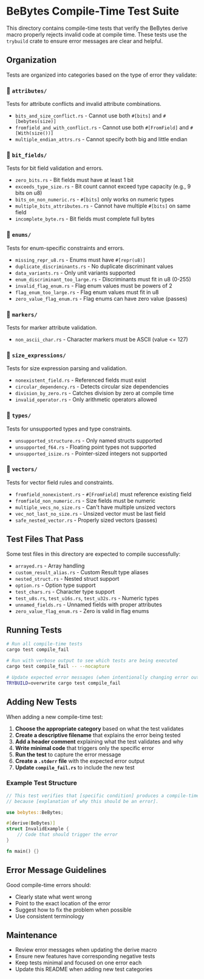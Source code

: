 # BeBytes Compile-Time Test Suite

This directory contains compile-time tests that verify the BeBytes derive macro properly rejects invalid code at compile time. These tests use the `trybuild` crate to ensure error messages are clear and helpful.

## Organization

Tests are organized into categories based on the type of error they validate:

### 📁 `attributes/`
Tests for attribute conflicts and invalid attribute combinations.

- `bits_and_size_conflict.rs` - Cannot use both `#[bits]` and `#[bebytes(size)]`
- `fromfield_and_with_conflict.rs` - Cannot use both `#[FromField]` and `#[With(size())]`
- `multiple_endian_attrs.rs` - Cannot specify both big and little endian

### 📁 `bit_fields/`
Tests for bit field validation and errors.

- `zero_bits.rs` - Bit fields must have at least 1 bit
- `exceeds_type_size.rs` - Bit count cannot exceed type capacity (e.g., 9 bits on u8)
- `bits_on_non_numeric.rs` - `#[bits]` only works on numeric types
- `multiple_bits_attributes.rs` - Cannot have multiple `#[bits]` on same field
- `incomplete_byte.rs` - Bit fields must complete full bytes

### 📁 `enums/`
Tests for enum-specific constraints and errors.

- `missing_repr_u8.rs` - Enums must have `#[repr(u8)]`
- `duplicate_discriminants.rs` - No duplicate discriminant values
- `data_variants.rs` - Only unit variants supported
- `enum_discriminant_too_large.rs` - Discriminants must fit in u8 (0-255)
- `invalid_flag_enum.rs` - Flag enum values must be powers of 2
- `flag_enum_too_large.rs` - Flag enum values must fit in u8
- `zero_value_flag_enum.rs` - Flag enums can have zero value (passes)

### 📁 `markers/`
Tests for marker attribute validation.

- `non_ascii_char.rs` - Character markers must be ASCII (value <= 127)

### 📁 `size_expressions/`
Tests for size expression parsing and validation.

- `nonexistent_field.rs` - Referenced fields must exist
- `circular_dependency.rs` - Detects circular size dependencies
- `division_by_zero.rs` - Catches division by zero at compile time
- `invalid_operator.rs` - Only arithmetic operators allowed

### 📁 `types/`
Tests for unsupported types and type constraints.

- `unsupported_structure.rs` - Only named structs supported
- `unsupported_f64.rs` - Floating point types not supported
- `unsupported_isize.rs` - Pointer-sized integers not supported

### 📁 `vectors/`
Tests for vector field rules and constraints.

- `fromfield_nonexistent.rs` - `#[FromField]` must reference existing field
- `fromfield_non_numeric.rs` - Size fields must be numeric
- `multiple_vecs_no_size.rs` - Can't have multiple unsized vectors
- `vec_not_last_no_size.rs` - Unsized vector must be last field
- `safe_nested_vector.rs` - Properly sized vectors (passes)

## Test Files That Pass

Some test files in this directory are expected to compile successfully:
- `arrayed.rs` - Array handling
- `custom_result_alias.rs` - Custom Result type aliases
- `nested_struct.rs` - Nested struct support
- `option.rs` - Option type support
- `test_chars.rs` - Character type support
- `test_u8s.rs`, `test_u16s.rs`, `test_u32s.rs` - Numeric types
- `unnamed_fields.rs` - Unnamed fields with proper attributes
- `zero_value_flag_enum.rs` - Zero is valid in flag enums

## Running Tests

```bash
# Run all compile-time tests
cargo test compile_fail

# Run with verbose output to see which tests are being executed
cargo test compile_fail -- --nocapture

# Update expected error messages (when intentionally changing error output)
TRYBUILD=overwrite cargo test compile_fail
```

## Adding New Tests

When adding a new compile-time test:

1. **Choose the appropriate category** based on what the test validates
2. **Create a descriptive filename** that explains the error being tested
3. **Add a header comment** explaining what the test validates and why
4. **Write minimal code** that triggers only the specific error
5. **Run the test** to capture the error message
6. **Create a `.stderr` file** with the expected error output
7. **Update `compile_fail.rs`** to include the new test

### Example Test Structure

```rust
// This test verifies that [specific condition] produces a compile-time error
// because [explanation of why this should be an error].

use bebytes::BeBytes;

#[derive(BeBytes)]
struct InvalidExample {
    // Code that should trigger the error
}

fn main() {}
```

## Error Message Guidelines

Good compile-time errors should:
- Clearly state what went wrong
- Point to the exact location of the error
- Suggest how to fix the problem when possible
- Use consistent terminology

## Maintenance

- Review error messages when updating the derive macro
- Ensure new features have corresponding negative tests
- Keep tests minimal and focused on one error each
- Update this README when adding new test categories